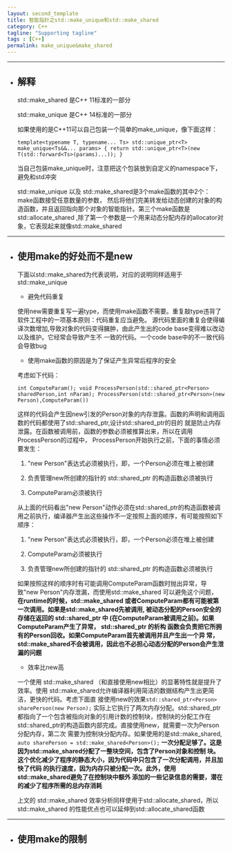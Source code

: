 ```yaml
---
layout: second_template
title: 智能指针之std::make_unique和std::make_shared
category: C++
tagline: "Supporting tagline"
tags : [C++]
permalink: make_unique&make_shared
---
```

* * *
* ## 解释

	std::make_shared 是C++ 11标准的一部分

	std::make_unique 是C++ 14标准的一部分

	如果使用的是C++11可以自己包装一个简单的make_unique，像下面这样：

	`
	template<typename T, typename... Ts>
	std::unique_ptr<T> make_unique<Ts&&... params>
	{
		return std::unique_ptr<T>(new T(std::forward<Ts>(params)...));
	}
	`

	当自己包装make_unique时，注意把这个包装放到自定义的namespace下，避免和std冲突

	std::make_unique 以及 std::make_shared是3个make函数的其中2个：make函数接受任意数量的参数，
	然后将他们完美转发给动态创建的对象的构造函数，并且返回指向那个对象的智能指针。第三个make函数是 std::allocate_shared ,除了第一个参数是一个用来动态分配内存的allocator对象，它表现起来就像std::make_shared

* * *

* ## 使用make的好处而不是new 

	下面以std::make_shared为代表说明，对应的说明同样适用于std::make_unique
	
	- 避免代码重复	

	使用new需要重复写一遍type，而使用make函数不需要。重复敲type违背了软件工程中的一项基本原则：代码重复应当避免。
	源代码里面的重复会使得编译次数增加,导致对象的代码变得臃肿，由此产生出的code base变得难以改动以及维护。它经常会导致产生不
一致的代码。一个code base中的不一致代码会导致bug

	- 使用make函数的原因是为了保证产生异常后程序的安全

	考虑如下代码：

	`
	int ComputeParam();
	void ProcessPerson(std::shared_ptr<Person> sharedPerson,int nParam);
	ProcessPerson(std::shared_ptr<Person>(new Person),ComputeParam())
	`

	这样的代码会产生因new引发的Person对象的内存泄露。函数的声明和调用函数的代码都使用了std::shared_ptr,设计std::shared_ptr的目的
	就是防止内存泄露。在函数被调用前，函数的参数必须被推算出来，所以在调用ProcessPerson的过程中，
	ProcessPerson开始执行之前，下面的事情必须要发生：

	1. "new Person"表达式必须被执行，即，一个Person必须在堆上被创建

	2. 负责管理new所创建的指针的 std::shared_ptr<Person> 的构造函数必须被执行

	3. ComputeParam必须被执行

	从上面的代码看出"new Person"动作必须在std::shared_ptr的构造函数被调用之前执行，编译器产生出这些操作不一定按照上面的顺序，有可能按照如下顺序：

	1. "new Person"表达式必须被执行，即，一个Person必须在堆上被创建

	2. ComputeParam必须被执行

	3. 负责管理new所创建的指针的 std::shared_ptr<Person> 的构造函数必须被执行

	如果按照这样的顺序时有可能调用ComputeParam函数时抛出异常，导致"new Person"内存泄漏，而使用std::make_shared 可以避免这个问题，
	**在runtime的时候，std::make_shared 或者ComputeParam都有可能被第一次调用。如果是std::make_shared先被调用,
	被动态分配的Person安全的存储在返回的 std::shared_ptr 中
(在ComputeParam被调用之前)。如果ComputeParam产生了异常， std::shared_ptr 的析构
函数会负责把它所拥有的Person回收。如果ComputeParam首先被调用并且产生出一个异
常，std::make_shared不会被调用，因此也不必担心动态分配的Person会产生泄漏的问题**

	- 效率比new高

	一个使用 std::make_shared （和直接使用new相比）的显著特性就是提升了效率。使用
	std::make_shared允许编译器利用简洁的数据结构产生出更简洁，更快的代码。考虑下面直
	接使用new的效果`std::shared_ptr<Person> sharePerson(new Person);`
	实际上它执行了两次内存分配。std::shared_ptr都指向了一个包含被指向对象的引用计数的控制块，控制块的分配工作在
	std::shared_ptr的构造函数内部完成。直接使用new，就需要一次为Person分配内存，第二次
	需要为控制块分配内存。如果使用的是std::make_shared, `auto sharePerson = std::make_shared<Person>();` 
	**一次分配足够了。这是因为std::make_shared分配了一整块空间，包含了Person对象和控制
块。这个优化减少了程序的静态大小，因为代码中只包含了一次分配调用，并且加快了代码
的执行速度，因为内存只被分配一次。此外，使用std::make_shared避免了在控制块中额外
添加的一些记录信息的需要，潜在的减少了程序所需的总内存消耗**
	
	上文的 std::make_shared 效率分析同样使用于std::allocate_shared，所以std::make_shared
的性能优点也可以延伸到std::allocate_shared函数

* * *
* ## 使用make的限制